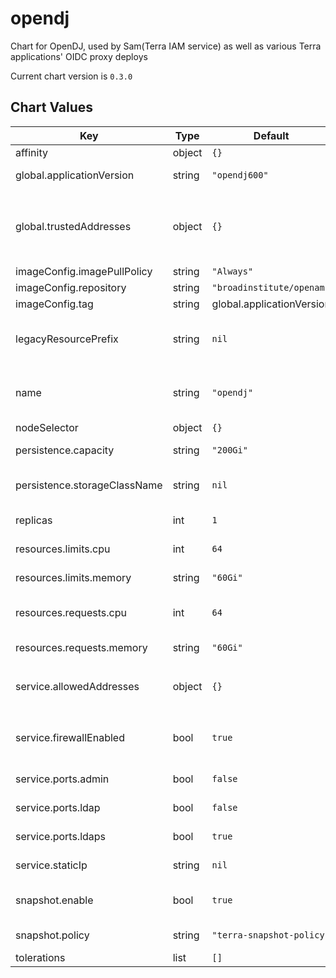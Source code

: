 opendj
======
Chart for OpenDJ, used by Sam(Terra IAM service) as well as various Terra applications' OIDC proxy deploys

Current chart version is `0.3.0`





## Chart Values

| Key | Type | Default | Description |
|-----|------|---------|-------------|
| affinity | object | `{}` | affinity map |
| global.applicationVersion | string | `"opendj600"` | What version of the application to deploy |
| global.trustedAddresses | object | `{}` | A map of addresses that will be merged with serviceAllowedAddresses. Example: `{ "nickname": ["x.x.x.x/y", "x.x.x.x/y"] }` |
| imageConfig.imagePullPolicy | string | `"Always"` |  |
| imageConfig.repository | string | `"broadinstitute/openam"` | Image repository |
| imageConfig.tag | string | global.applicationVersion | Image tag. |
| legacyResourcePrefix | string | `nil` | What prefix to use to refer to secrets rendered from firecloud-develop @default .Chart.Name |
| name | string | `"opendj"` | A name for the deployment that will be substituted into resuorce definitions |
| nodeSelector | object | `{}` | nodeSelector map |
| persistence.capacity | string | `"200Gi"` | Capacity of persistent data volume |
| persistence.storageClassName | string | `nil` | If not null, the volume will be restricted to the specified storage class |
| replicas | int | `1` | Number of replicas for the deployment |
| resources.limits.cpu | int | `64` | Number of CPU units to limit the deployment to |
| resources.limits.memory | string | `"60Gi"` | Memory to limit the deployment to |
| resources.requests.cpu | int | `64` | Number of CPU units to request for the deployment |
| resources.requests.memory | string | `"60Gi"` | Memory to request for the deployment |
| service.allowedAddresses | object | `{}` | A map of addresses in the form `{ "nickname": ["x.x.x.x/y", "x.x.x.x/y"] }` |
| service.firewallEnabled | bool | `true` | Whether to restrict access to the service to the IPs supplied via service.allowedAddresses |
| service.ports.admin | bool | `false` | Whether to enable the admin(4444) port |
| service.ports.ldap | bool | `false` | Whether to enable the LDAP(389) port |
| service.ports.ldaps | bool | `true` | Whether to enable the LDAPS(636) port |
| service.staticIp | string | `nil` | External IP of the service. Required. |
| snapshot.enable | bool | `true` | Whether to enable a gcp snapshot policy for the data disk |
| snapshot.policy | string | `"terra-snapshot-policy"` | Name of the snapshot policy to use on data disk |
| tolerations | list | `[]` | Array of tolerations |
